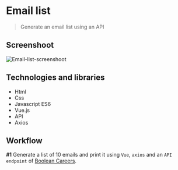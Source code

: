 # Email list
> Generate an email list using an API

## Screenshoot
![Email-list-screenshoot](https://i.imgur.com/CDfeg7T.jpg)

## Technologies and libraries
* Html
* Css
* Javascript ES6
* Vue.js
* API
* Axios

## Workflow
**#1** Generate a list of 10 emails and print it using `Vue`, `axios` and an `API endpoint` of [Boolean Careers](https://www.boolean.careers).
